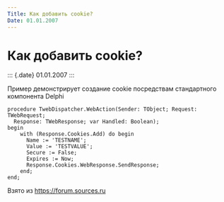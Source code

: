 ```yaml
---
Title: Как добавить cookie?
Date: 01.01.2007
---
```



Как добавить cookie?
====================

::: {.date}
01.01.2007
:::

Пример демонстрирует создание cookie посредствам стандартного компонента
Delphi

    procedure TwebDispatcher.WebAction(Sender: TObject; Request: TWebRequest; 
      Response: TWebResponse; var Handled: Boolean); 
    begin 
        with (Response.Cookies.Add) do begin 
          Name := 'TESTNAME'; 
          Value := 'TESTVALUE'; 
          Secure := False; 
          Expires := Now; 
          Response.Cookies.WebResponse.SendResponse; 
        end; 
    end; 

Взято из <https://forum.sources.ru>
